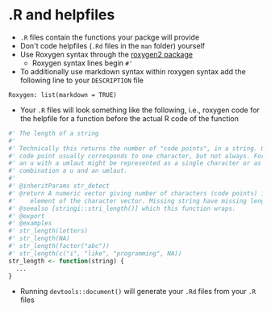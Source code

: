 # .R and helpfiles



- `.R` files contain the functions your packge will provide
- Don't code helpfiles (`.Rd` files in the `man` folder) yourself 
- Use Roxygen syntax through the [roxygen2 package](https://github.com/r-lib/roxygen2)
  - Roxygen syntax lines begin `#' `
- To additionally use markdown syntax within roxygen syntax add the following line to your `DESCRIPTION` file
```
Roxygen: list(markdown = TRUE)
```
- Your `.R` files will look something like the following, i.e., roxygen code for the helpfile for a function before the actual R code of the function

```r
#' The length of a string
#'
#' Technically this returns the number of "code points", in a string. One
#' code point usually corresponds to one character, but not always. For example,
#' an u with a umlaut might be represented as a single character or as the
#' combination a u and an umlaut.
#'
#' @inheritParams str_detect
#' @return A numeric vector giving number of characters (code points) in each
#'    element of the character vector. Missing string have missing length.
#' @seealso [stringi::stri_length()] which this function wraps.
#' @export
#' @examples
#' str_length(letters)
#' str_length(NA)
#' str_length(factor("abc"))
#' str_length(c("i", "like", "programming", NA))
str_length <- function(string) {
  ...
}
```
- Running `devtools::document()` will generate your `.Rd` files from your `.R` files
